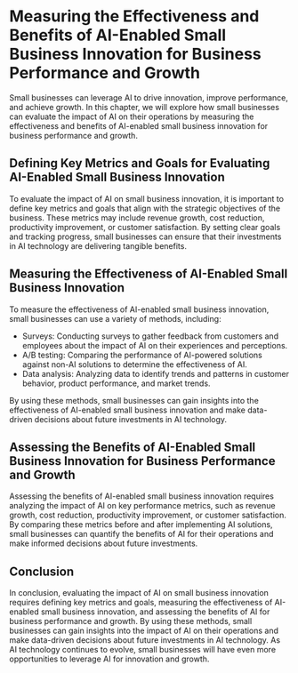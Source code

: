 Measuring the Effectiveness and Benefits of AI-Enabled Small Business Innovation for Business Performance and Growth
=========================================================================================================================================================================================

Small businesses can leverage AI to drive innovation, improve performance, and achieve growth. In this chapter, we will explore how small businesses can evaluate the impact of AI on their operations by measuring the effectiveness and benefits of AI-enabled small business innovation for business performance and growth.

Defining Key Metrics and Goals for Evaluating AI-Enabled Small Business Innovation
----------------------------------------------------------------------------------

To evaluate the impact of AI on small business innovation, it is important to define key metrics and goals that align with the strategic objectives of the business. These metrics may include revenue growth, cost reduction, productivity improvement, or customer satisfaction. By setting clear goals and tracking progress, small businesses can ensure that their investments in AI technology are delivering tangible benefits.

Measuring the Effectiveness of AI-Enabled Small Business Innovation
-------------------------------------------------------------------

To measure the effectiveness of AI-enabled small business innovation, small businesses can use a variety of methods, including:

* Surveys: Conducting surveys to gather feedback from customers and employees about the impact of AI on their experiences and perceptions.
* A/B testing: Comparing the performance of AI-powered solutions against non-AI solutions to determine the effectiveness of AI.
* Data analysis: Analyzing data to identify trends and patterns in customer behavior, product performance, and market trends.

By using these methods, small businesses can gain insights into the effectiveness of AI-enabled small business innovation and make data-driven decisions about future investments in AI technology.

Assessing the Benefits of AI-Enabled Small Business Innovation for Business Performance and Growth
--------------------------------------------------------------------------------------------------

Assessing the benefits of AI-enabled small business innovation requires analyzing the impact of AI on key performance metrics, such as revenue growth, cost reduction, productivity improvement, or customer satisfaction. By comparing these metrics before and after implementing AI solutions, small businesses can quantify the benefits of AI for their operations and make informed decisions about future investments.

Conclusion
----------

In conclusion, evaluating the impact of AI on small business innovation requires defining key metrics and goals, measuring the effectiveness of AI-enabled small business innovation, and assessing the benefits of AI for business performance and growth. By using these methods, small businesses can gain insights into the impact of AI on their operations and make data-driven decisions about future investments in AI technology. As AI technology continues to evolve, small businesses will have even more opportunities to leverage AI for innovation and growth.
